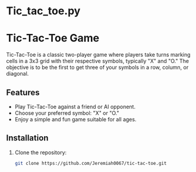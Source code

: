 # Tic_tac_toe.py
# Tic-Tac-Toe Game

Tic-Tac-Toe is a classic two-player game where players take turns marking cells in a 3x3 grid with their respective symbols, typically "X" and "O." The objective is to be the first to get three of your symbols in a row, column, or diagonal.

## Features

- Play Tic-Tac-Toe against a friend or AI opponent.
- Choose your preferred symbol: "X" or "O."
- Enjoy a simple and fun game suitable for all ages.

## Installation

1. Clone the repository:

   ```bash
   git clone https://github.com/Jeremiah0067/tic-tac-toe.git
